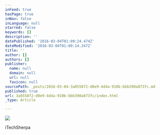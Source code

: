 ```yaml
---
inFeed: true
hasPage: true
inNav: false
inLanguage: null
starred: false
keywords: []
description: ''
datePublished: '2016-03-04T01:09:24.474Z'
dateModified: '2016-03-04T01:09:14.347Z'
title: ''
author: []
authors: []
publisher:
  name: null
  domain: null
  url: null
  favicon: null
sourcePath: _posts/2016-03-04-3a8558f2-d0e9-4d4a-910b-bbb390a873fc.md
published: true
url: 3a8558f2-d0e9-4d4a-910b-bbb390a873fc/index.html
_type: Article

---
```

![](https://the-grid-user-content.s3-us-west-2.amazonaws.com/ed71bacf-6bad-4d57-ba60-b2c826283ae8.png)

iTechSherpa